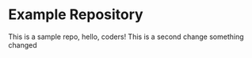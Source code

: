 # Example Repository
This is a sample repo, hello, coders!
This is a second change 
something changed 
